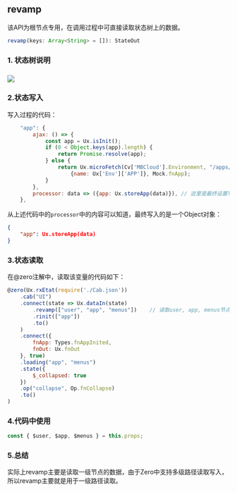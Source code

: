 ## revamp

该API为根节点专用，在调用过程中可直接读取状态树上的数据。

```typescript
revamp(keys: Array<String> = []): StateOut
```

### 1. 状态树说明

### ![](/document/previous/backupus/backup/image/UI0009-1.png)

### 2.状态写入

写入过程的代码：

```js
    "app": {
        ajax: () => {
            const app = Ux.isInit();
            if (0 < Object.keys(app).length) {
                return Promise.resolve(app);
            } else {
                return Ux.microFetch(Cv['MBCloud'].Environment, "/apps/:name", 
                    {name: Ux['Env']['APP']}, Mock.fnApp);
            }
        },
        processor: data => ({app: Ux.storeApp(data)}), // 这里是最终设置写入到状态树的节点数据
    },
```

从上述代码中的`processor`中的内容可以知道，最终写入的是一个Object对象：

```json
{
    "app": Ux.storeApp(data)
}
```

### 3.状态读取

在@zero注解中，读取该变量的代码如下：

```js
@zero(Ux.rxEtat(require('./Cab.json'))
    .cab("UI")
    .connect(state => Ux.dataIn(state)
        .revamp(["user", "app", "menus"])    // 读取user, app, menus节点的数据
        .rinit(["app"])
        .to()
    )
    .connect({
        fnApp: Types.fnAppInited,
        fnOut: Ux.fnOut
    }, true)
    .loading("app", "menus")
    .state({
        $_collapsed: true
    })
    .op("collapse", Op.fnCollapse)
    .to()
)
```

### 4.代码中使用

```js
const { $user, $app, $menus } = this.props;
```

### 5.总结

实际上revamp主要是读取一级节点的数据，由于Zero中支持多级路径读取写入，所以revamp主要就是用于一级路径读取。

